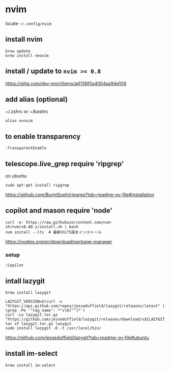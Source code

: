# nvim
locate `~/.config/nvim`

## install nvim

```
brew update
brew install neovim
```

## install / update to `nvim >= 0.8`

https://qiita.com/dev-mori/items/a6136f0a4004aa94e109

## add alias (optional)
~/.zshrc or ~/bashrc
```
alias n=nvim
```

## to enable transparency
```
:TransparentEnable
```

## telescope.live_grep require 'ripgrep'
on ubuntu
```
sudo apt-get install ripgrep
```
https://github.com/BurntSushi/ripgrep?tab=readme-ov-file#installation

## copilot and mason require 'node'
```
curl -o- https://raw.githubusercontent.com/nvm-sh/nvm/v0.40.1/install.sh | bash
nvm install --lts  # 最新のLTS版をインストール

```
https://nodejs.org/en/download/package-manager

### setup
```
:Copilot
```

## intall lazygit
```brew
brew install lazygit
```

```
LAZYGIT_VERSION=$(curl -s "https://api.github.com/repos/jesseduffield/lazygit/releases/latest" | \grep -Po '"tag_name": *"v\K[^"]*')
curl -Lo lazygit.tar.gz "https://github.com/jesseduffield/lazygit/releases/download/v${LAZYGIT_VERSION}/lazygit_${LAZYGIT_VERSION}_Linux_x86_64.tar.gz"
tar xf lazygit.tar.gz lazygit
sudo install lazygit -D -t /usr/local/bin/
```
https://github.com/jesseduffield/lazygit?tab=readme-ov-file#ubuntu

## install im-select
```
brew install im-select
```
